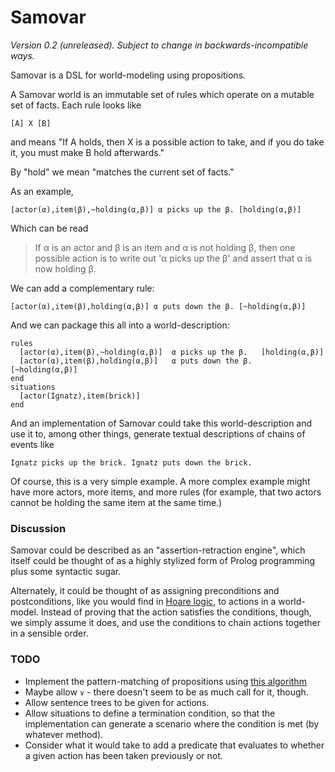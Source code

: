 Samovar
=======

*Version 0.2 (unreleased).  Subject to change in backwards-incompatible ways.*

Samovar is a DSL for world-modeling using propositions.

A Samovar world is an immutable set of rules which operate on a mutable set of
facts.  Each rule looks like

    [A] X [B]

and means "If A holds, then X is a possible action to take, and if you do take it,
you must make B hold afterwards."

By "hold" we mean "matches the current set of facts."

As an example,

    [actor(α),item(β),~holding(α,β)] α picks up the β. [holding(α,β)]

Which can be read

>   If α is an actor and β is an item and α is not holding β, then one possible
>   action is to write out 'α picks up the β' and assert that α is now holding β.

We can add a complementary rule:

    [actor(α),item(β),holding(α,β)] α puts down the β. [~holding(α,β)]

And we can package this all into a world-description:

    rules
      [actor(α),item(β),~holding(α,β)]  α picks up the β.   [holding(α,β)]
      [actor(α),item(β),holding(α,β)]   α puts down the β.  [~holding(α,β)]
    end
    situations
      [actor(Ignatz),item(brick)]
    end

And an implementation of Samovar could take this world-description and use it to,
among other things, generate textual descriptions of chains of events like

    Ignatz picks up the brick. Ignatz puts down the brick.

Of course, this is a very simple example.  A more complex example might have
more actors, more items, and more rules (for example, that two actors cannot
be holding the same item at the same time.)

### Discussion

Samovar could be described as an "assertion-retraction engine", which itself could
be thought of as a highly stylized form of Prolog programming plus some syntactic
sugar.

Alternately, it could be thought of as assigning preconditions and postconditions,
like you would find in [Hoare logic][], to actions in a world-model.  Instead of
proving that the action satisfies the conditions, though, we simply assume it
does, and use the conditions to chain actions together in a sensible order.

[Hoare logic]: https://en.wikipedia.org/wiki/Hoare_logic

### TODO

*   Implement the pattern-matching of propositions using
    [this algorithm](https://github.com/NaNoGenMo/2018/issues/6#issuecomment-433445689)
*   Maybe allow `∨` - there doesn't seem to be as much call for it, though.
*   Allow sentence trees to be given for actions.
*   Allow situations to define a termination condition, so that the implementation
    can generate a scenario where the condition is met (by whatever method).
*   Consider what it would take to add a predicate that evaluates to whether
    a given action has been taken previously or not.
